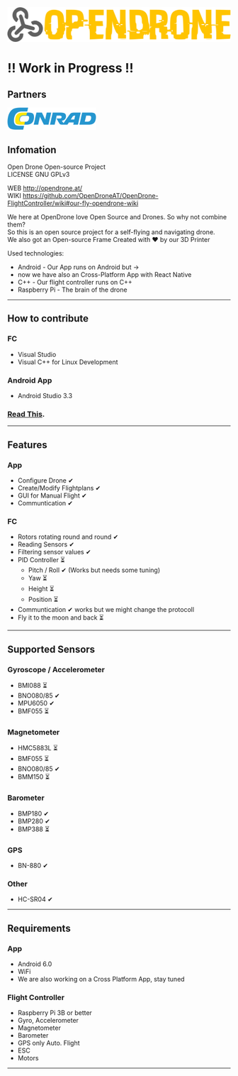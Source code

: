 <img src="images/Opendrone_Logo_0205x.png" alt="OpenDrone"/>  

# !! Work in Progress !!  
## Partners
<img src="images/CONRAD_logo.png" alt="Conrad" width="200"/>

## Infomation
  
Open Drone Open-source Project  
LICENSE GNU GPLv3  
  
WEB http://opendrone.at/  
WIKI  https://github.com/OpenDroneAT/OpenDrone-FlightController/wiki#our-fly-opendrone-wiki

We here at OpenDrone love Open Source and Drones. So why not combine them?  
So this is an open source project for a self-flying and navigating drone.  
We also got an Open-source Frame Created with ❤️ by our 3D Printer  

Used technologies:  
* Android - Our App runs on Android but ->
* now we have also an Cross-Platform App with React Native
* C++ - Our flight controller runs on C++  
* Raspberry Pi - The brain of the drone  
---  
## How to contribute  
### FC  
* Visual Studio  
* Visual C++ for Linux Development  
### Android App  
* Android Studio 3.3  
### [Read This](https://github.com/OpenDroneAT/OpenDrone-FlightController/blob/develop/CODE_OF_CONDUCT.md#contributor-covenant-code-of-conduct "code-of-conduct").
---  
## Features  
### App
* Configure Drone ✔  
* Create/Modify Flightplans ✔   
* GUI for Manual Flight ✔  
* Communtication ✔  
### FC  
* Rotors rotating round and round ✔  
* Reading Sensors ✔  
* Filtering sensor values ✔ 
* PID Controller ⏳  
  * Pitch / Roll  ✔ (Works but needs some tuning)
  * Yaw ⏳
  * Height ⏳
  * Position ⏳
* Communtication ✔ works but we might change the protocoll
* Fly it to the moon and back ⏳
---  
## Supported Sensors  
### Gyroscope / Accelerometer  
* BMI088 ⏳  
* BNO080/85 ✔  
* MPU6050 ✔  
* BMF055 ⏳  
### Magnetometer  
* HMC5883L ⏳  
* BMF055 ⏳  
* BNO080/85 ✔  
* BMM150 ⏳  
### Barometer  
* BMP180 ✔  
* BMP280 ✔  
* BMP388 ⏳  
### GPS
* BN-880 ✔ 
### Other
* HC-SR04 ✔  
---  
## Requirements  
### App  
* Android 6.0  
* WiFi  
* We are also working on a Cross Platform App, stay tuned
### Flight Controller  
* Raspberry Pi 3B or better
* Gyro, Accelerometer
* Magnetometer
* Barometer
* GPS only Auto. Flight
* ESC
* Motors  
  
---
